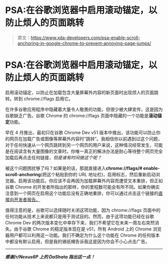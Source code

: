 # PSA:在谷歌浏览器中启用滚动锚定，以防止烦人的页面跳转

> 原文：<https://www.xda-developers.com/psa-enable-scroll-anchoring-in-google-chrome-to-prevent-annoying-page-jumps/>

# PSA:在谷歌浏览器中启用滚动锚定，以防止烦人的页面跳转

启用滚动锚定，以防止在加载包含大量屏幕外内容的新页面时出现烦人的页面跳转。转到 chrome://flags 启用它。

在许多谷歌应用程序中隐藏着大量令人敬畏的功能，但很少被大肆宣传，这是因为谷歌缺乏广告。谷歌 Chrome 的 chrome://flags 页面中隐藏的一个功能是**滚动锚定**功能。

早在 4 月推出，最初只在谷歌 Chrome Dev v51 版本中推出，该功能可以防止你的网页在加载广告或图像等屏幕外内容时“跳转”。我相信你以前遇到过这个问题，对于任何快速从一个网页跳转到另一个网页的用户来说，这种情况经常发生，可能是在阅读含有大量图像的文章时。你唯一真正的解决办法是耐心等待整个网页完全加载后再点击任何链接，*但是谁有时间做这个呢？*

被这个问题困扰够了吗？如果是的话，那就直接进入**chrome://flags/# enable-scroll-anchoring**(把这个粘贴到你的 URL 地址栏)，启用标志，然后重新启动浏览器。启用该功能后，你应该不会再因为加载屏幕外内容而遭受文本重排，但正如谷歌 Chrome 的开发者所指出的那样，你的里程数可能会有所不同。如果你确实注意到一个网页在启用这个功能后没有正确地重排，你可以通过点击这个链接的[直接向开发者报告。](http://g.co/reportbadreflow)

值得注意的是，谷歌可以选择随时关闭这项功能，因为 chrome://flags 页面中的任何功能从技术上来说都只是用于测试目的。然而，由于这项功能已经在谷歌 Chrome Dev 的两次版本变化中幸存下来，我们不希望它在未来一周左右突然消失。由于谷歌 Chrome 的稳定版本现在是 v51，所有 Android 上的 Chrome 浏览器用户都可以利用这一功能。我们不确定为什么这个功能在 Chrome 的任何版本中都没有默认启用，但是我的锡纸帽告诉我这是因为你会不小心点击广告。

* * *

***感谢/r/Nexus6P 上的 DaShata 指出这一点！***